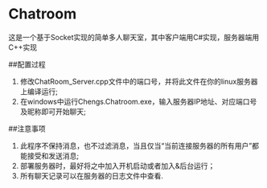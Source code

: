 # Chatroom
这是一个基于Socket实现的简单多人聊天室，其中客户端用C#实现，服务器端用C++实现

##配置过程
1. 修改ChatRoom_Server.cpp文件中的端口号，并将此文件在你的linux服务器上编译运行;
2. 在windows中运行Chengs.Chatroom.exe，输入服务器IP地址、对应端口号及昵称即可开始聊天;

##注意事项
1. 此程序不保持消息，也不过滤消息，当且仅当“当前连接服务器的所有用户”都能接受和发送消息;
2. 部署服务器时，最好将之中加入开机启动或者加入&后台运行；
3. 所有聊天记录可以在服务器的日志文件中查看.

